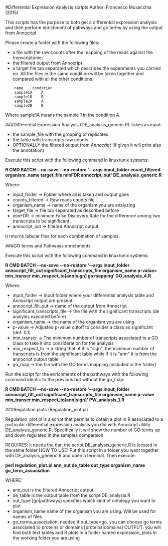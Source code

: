 #Differential Expression Analysis scripts 
Author: Francesco Musacchia (2015)

This scripts has the purpose to both get a differential expression analysis and then perform enrichment of pathways and go terms by using the output from Annocript

Please create a folder with the following files:

- a file with the raw counts after the mapping of the reads against the transcriptome;
- the filtered output from Annocript
- a target file tab separated which describes the experiments you carried on.
	All the files in the same condition will be taken together and compared with all the other conditions.

```
	name	condition
	sample1A	A
	sample1B	B
	sample2A	A
	sample2B	B
```

 Where sample1A means the sample 1 in the condition A.

###Differential Expression Analysis (DE_analysis_generic.R)
Takes as input:
- the sample_file with the grouping of replicates
- the table with transcripts raw counts
- OPTIONALLY the filtered output from *Annocript* (if given it will print also the annotation)

Execute this script with the following command in linux/unix systems:

**R CMD BATCH --no-save --no-restore '--args input_folder  count_filtered organism\_name target_file minFDR annocript\_out' DE\_analysis\_generic.R**

Where:
- input_folder -> Folder where all is taken and output goes
- counts_filtered -> Raw reads counts file
- organism_name -> name of the organism you are analyzing
- target_file -> file tab separated as described before
- minFDR -> minimum False Discovery Rate for the difference among two transcripts to be significant
- annocript_out -> filtered Annocript output

It returns tabular files for each combination of samples.

###GO terms and Pathways enrichments 

Execute this script with the following command in linux/unix systems:

**R CMD BATCH --no-save --no-restore '--args input\_folder annocript\_filt\_out significant\_transcripts\_file organism\_name p-value> min\_transcr min\_respect\_to[ann|sign] go mapping' GO\_analysis_4.R**

Where:
- input_folder -> input folder where your differential analysis table and Annocript output are present
- annocript\_filt\_out -> name of the output from Annocript
- significant\_transcripts\_file -> the file with the significant transcripts (de analysis executed before)
- organism\_name -> the name of the organism you are using
- p-value -> Adjusted p-value cutoff to consider a class as significant (def: 0.1)
- min\_transcr -> The minimum number of transcripts associated to a GO class to take it into consideration for the analysis
- min\_respect\_to -> a string that: if it is "sign", the minimum number of transcripts is from the significant table  while if it is "ann" it is from the annocript output table
- go_map -> the file with the GO terms mapping (included in the folder)

Run the script for the enrichments of the pathways with the following command identic to the previous but without the go_map:

**R CMD BATCH --no-save --no-restore '--args  input_folder annocript_filt_out significant_transcripts_file organism_name p-value min_transcr min_respect_to[ann|sign]' PW\_analysis\_1.R**

###Regulation plots (Regulation_plot.pl)

Regulation_plot.pl is a script that permits to obtain a plot in R associated to a particular differential expression analysis you did with Annocript utility DE_analysis_generic.R. Specifically it will show the number of GO terms up and down regulated in the samples comparison


REQUIRES: it needs the that the script DE_analysis_generic.R is located in the same folder
HOW TO USE: Put this script in a folder you want together with DE_analysis_generic.R and open a terminal. Then execute:

**perl regulation_plot.pl ann_out de_table out_type organism_name go_term_association**

WHERE: 
- ann_out is the filtered Annocript output
- de_table is the output table from the script DE_analysis.R 
- out_type [go|pathways] specifies which kind of ontology you want to plot
- organism_name name of the organism you are using. Will be used for names of files
- go_terms_association: needed if out_type=go, you can choose go terms associated to proteins or domains [proteins|domains]
OUTPUT: you will find both text tables and R plots in a folder named expression_plots in the working folder you are using
